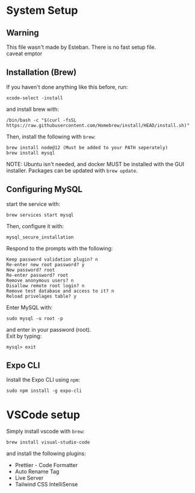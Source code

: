# System Setup

## Warning

This file wasn't made by Esteban. There is no fast setup file.
<br />caveat emptor

## Installation (Brew)

If you haven't done anything like this before, run:

```
xcode-select -install
```

and install brew with:

```
/bin/bash -c "$(curl -fsSL https://raw.githubusercontent.com/Homebrew/install/HEAD/install.sh)"
```

Then, install the following with `brew`:

```
brew install node@12 (Must be added to your PATH seperately)
brew install mysql
```

NOTE: Ubuntu isn't needed, and docker MUST be installed with the GUI installer. Packages can be updated with `brew update`.

## Configuring MySQL

start the service with:

```
brew services start mysql
```

Then, configure it with:

```
mysql_secure_installation
```

Respond to the prompts with the following:

```
Keep password validation plugin? n
Re-enter new root password? y
New password? root
Re-enter password? root
Remove anonymous users? n
Disallow remote root login? n
Remove test database and access to it? n
Reload privelages table? y
```

Enter MySQL with:

```
sudo mysql -u root -p
```

and enter in your password (root).
<br />Exit by typing:

```
mysql> exit 
```

## Expo CLI

Install the Expo CLI using `npm`:

```
sudo npm install -g expo-cli
```

# VSCode setup

Simply install vscode with `brew`:

```
brew install visual-studio-code
```

and install the following plugins:

- Prettier - Code Formatter
- Auto Rename Tag
- Live Server
- Tailwind CSS IntelliSense
